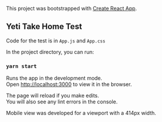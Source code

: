 This project was bootstrapped with [Create React App](https://github.com/facebook/create-react-app).

## Yeti Take Home Test

Code for the test is in `App.js` and `App.css`

In the project directory, you can run:

### `yarn start`

Runs the app in the development mode.<br />
Open [http://localhost:3000](http://localhost:3000) to view it in the browser.

The page will reload if you make edits.<br />
You will also see any lint errors in the console.

Mobile view was developed for a viewport with a 414px width.